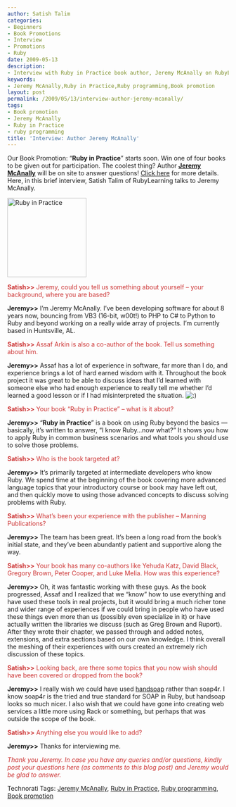 ```yaml
---
author: Satish Talim
categories:
- Beginners
- Book Promotions
- Interview
- Promotions
- Ruby
date: 2009-05-13
description:
- Interview with Ruby in Practice book author, Jeremy McAnally on RubyLearning.
keywords:
- Jeremy McAnally,Ruby in Practice,Ruby programming,Book promotion
layout: post
permalink: /2009/05/13/interview-author-jeremy-mcanally/
tags:
- Book promotion
- Jeremy McAnally
- Ruby in Practice
- ruby programming
title: 'Interview: Author Jeremy McAnally'
---
```


<div>
  <p class="alert">
    Our Book Promotion: &#8220;<strong>Ruby in Practice</strong>&#8221; starts soon. Win one of four books to be given out for participation. The coolest thing? Author <b><a href="http://jeremymcanally.com/">Jeremy McAnally</a></b> will be on site to answer questions! <a href="http://rubylearning.com/blog/2009/05/12/book-promotion-ruby-in-practice/">Click here</a> for more details. Here, in this brief interview, Satish Talim of RubyLearning talks to Jeremy McAnally.
  </p>
  
  <p>
    <img class="alignright" title="Ruby in Practice" src="http://rubylearning.com/images/rubyinpractice.jpg" alt="Ruby in Practice" width="180" height="180" />
  </p>
  
  <p>
    <span style="color:#CC3333;"><strong>Satish>></strong> Jeremy, could you tell us something about yourself &#8211; your background, where you are based?</span>
  </p>
  
  <p>
    <strong>Jeremy>></strong> I&#8217;m Jeremy McAnally. I&#8217;ve been developing software for about 8 years now, bouncing from VB3 (16-bit, w00t!) to PHP to C# to Python to Ruby and beyond working on a really wide array of projects. I&#8217;m currently based in Huntsville, AL.
  </p>
  
  <p>
    <span style="color:#CC3333;"><strong>Satish>></strong> Assaf Arkin is also a co-author of the book. Tell us something about him.</span>
  </p>
  
  <p>
    <strong>Jeremy>></strong> Assaf has a lot of experience in software, far more than I do, and experience brings a lot of hard earned wisdom with it. Throughout the book project it was great to be able to discuss ideas that I&#8217;d learned with someone else who had enough experience to really tell me whether I&#8217;d learned a good lesson or if I had misinterpreted the situation. <img src="http://rubylearning.com/blog/wp-includes/images/smilies/icon_smile.gif" alt=":)" class="wp-smiley" />
  </p>
  
  <p>
    <span style="color:#CC3333;"><strong>Satish>></strong> Your book &#8220;Ruby in Practice&#8221; &#8211; what is it about?</span>
  </p>
  
  <p>
    <strong>Jeremy>></strong> &#8220;<strong>Ruby in Practice</strong>&#8221; is a book on using Ruby beyond the basics &#8212; basically, it&#8217;s written to answer, &#8220;I know Ruby&#8230;now what?&#8221; It shows you how to apply Ruby in common business scenarios and what tools you should use to solve those problems.
  </p>
  
  <p>
    <span style="color:#CC3333;"><strong>Satish>></strong> Who is the book targeted at?</span>
  </p>
  
  <p>
    <strong>Jeremy>></strong> It&#8217;s primarily targeted at intermediate developers who know Ruby. We spend time at the beginning of the book covering more advanced language topics that your introductory course or book may have left out, and then quickly move to using those advanced concepts to discuss solving problems with Ruby.
  </p>
  
  <p>
    <span style="color:#CC3333;"><strong>Satish>></strong> What&#8217;s been your experience with the publisher &#8211; Manning Publications?</span>
  </p>
  
  <p>
    <strong>Jeremy>></strong> The team has been great. It&#8217;s been a long road from the book&#8217;s initial state, and they&#8217;ve been abundantly patient and supportive along the way.
  </p>
  
  <p>
    <span style="color:#CC3333;"><strong>Satish>></strong> Your book has many co-authors like Yehuda Katz, David Black, Gregory Brown, Peter Cooper, and Luke Melia. How was this experience?</span>
  </p>
  
  <p>
    <strong>Jeremy>></strong> Oh, it was fantastic working with these guys. As the book progressed, Assaf and I realized that we &#8220;know&#8221; how to use everything and have used these tools in real projects, but it would bring a much richer tone and wider range of experiences if we could bring in people who have used these things even more than us (possibly even specialize in it) or have actually written the libraries we discuss (such as Greg Brown and Ruport). After they wrote their chapter, we passed through and added notes, extensions, and extra sections based on our own knowledge. I think overall the meshing of their experiences with ours created an extremely rich discussion of these topics.
  </p>
  
  <p>
    <span style="color:#CC3333;"><strong>Satish>></strong> Looking back, are there some topics that you now wish should have been covered or dropped from the book?</span>
  </p>
  
  <p>
    <strong>Jeremy>></strong> I really wish we could have used <a href="http://github.com/troelskn/handsoap/tree/master">handsoap</a> rather than soap4r. I know soap4r is the tried and true standard for SOAP in Ruby, but handsoap looks so much nicer. I also wish that we could have gone into creating web services a little more using Rack or something, but perhaps that was outside the scope of the book.
  </p>
  
  <p>
    <span style="color:#CC3333;"><strong>Satish>></strong> Anything else you would like to add?</span>
  </p>
  
  <p>
    <strong>Jeremy>></strong> Thanks for interviewing me.
  </p>
  
  <p>
    <span style="color:#CC3333;"><em>Thank you Jeremy. In case you have any queries and/or questions, kindly post your questions here (as comments to this blog post) and Jeremy would be glad to answer.</em></span>
  </p>
</div>

Technorati Tags: <a href="http://technorati.com/tag/Jeremy+McAnally" rel="tag">Jeremy McAnally</a>, <a href="http://technorati.com/tag/Ruby+in+Practice" rel="tag">Ruby in Practice</a>, <a href="http://technorati.com/tag/Ruby+programming" rel="tag">Ruby programming</a>, <a href="http://technorati.com/tag/Book+promotion" rel="tag">Book promotion</a>

